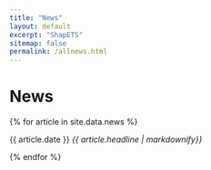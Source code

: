 ```yaml
---
title: "News"
layout: default
excerpt: "ShapETS"
sitemap: false
permalink: /allnews.html
---
```


# News
{% for article in site.data.news %}
<p>{{ article.date }} 
<em>{{ article.headline | markdownify}}</em></p>
{% endfor %}

